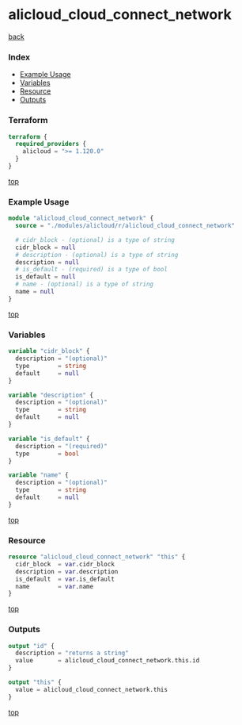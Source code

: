 # alicloud_cloud_connect_network

[back](../alicloud.md)

### Index

- [Example Usage](#example-usage)
- [Variables](#variables)
- [Resource](#resource)
- [Outputs](#outputs)

### Terraform

```terraform
terraform {
  required_providers {
    alicloud = ">= 1.120.0"
  }
}
```

[top](#index)

### Example Usage

```terraform
module "alicloud_cloud_connect_network" {
  source = "./modules/alicloud/r/alicloud_cloud_connect_network"

  # cidr_block - (optional) is a type of string
  cidr_block = null
  # description - (optional) is a type of string
  description = null
  # is_default - (required) is a type of bool
  is_default = null
  # name - (optional) is a type of string
  name = null
}
```

[top](#index)

### Variables

```terraform
variable "cidr_block" {
  description = "(optional)"
  type        = string
  default     = null
}

variable "description" {
  description = "(optional)"
  type        = string
  default     = null
}

variable "is_default" {
  description = "(required)"
  type        = bool
}

variable "name" {
  description = "(optional)"
  type        = string
  default     = null
}
```

[top](#index)

### Resource

```terraform
resource "alicloud_cloud_connect_network" "this" {
  cidr_block  = var.cidr_block
  description = var.description
  is_default  = var.is_default
  name        = var.name
}
```

[top](#index)

### Outputs

```terraform
output "id" {
  description = "returns a string"
  value       = alicloud_cloud_connect_network.this.id
}

output "this" {
  value = alicloud_cloud_connect_network.this
}
```

[top](#index)